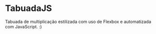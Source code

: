 # TabuadaJS
Tabuada de multiplicação estilizada com uso de Flexbox e automatizada com JavaScript. :)
